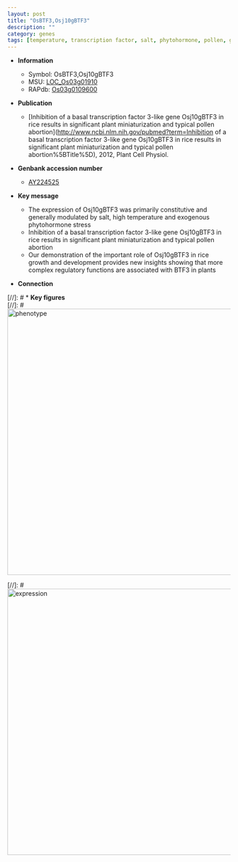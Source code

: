 ```yaml
---
layout: post
title: "OsBTF3,Osj10gBTF3"
description: ""
category: genes
tags: [temperature, transcription factor, salt, phytohormone, pollen, growth]
---
```


* **Information**  
    + Symbol: OsBTF3,Osj10gBTF3  
    + MSU: [LOC_Os03g01910](http://rice.plantbiology.msu.edu/cgi-bin/ORF_infopage.cgi?orf=LOC_Os03g01910)  
    + RAPdb: [Os03g0109600](http://rapdb.dna.affrc.go.jp/viewer/gbrowse_details/irgsp1?name=Os03g0109600)  

* **Publication**  
    + [Inhibition of a basal transcription factor 3-like gene Osj10gBTF3 in rice results in significant plant miniaturization and typical pollen abortion](http://www.ncbi.nlm.nih.gov/pubmed?term=Inhibition of a basal transcription factor 3-like gene Osj10gBTF3 in rice results in significant plant miniaturization and typical pollen abortion%5BTitle%5D), 2012, Plant Cell Physiol.

* **Genbank accession number**  
    + [AY224525](http://www.ncbi.nlm.nih.gov/nuccore/AY224525)

* **Key message**  
    + The expression of Osj10gBTF3 was primarily constitutive and generally modulated by salt, high temperature and exogenous phytohormone stress
    + Inhibition of a basal transcription factor 3-like gene Osj10gBTF3 in rice results in significant plant miniaturization and typical pollen abortion
    + Our demonstration of the important role of Osj10gBTF3 in rice growth and development provides new insights showing that more complex regulatory functions are associated with BTF3 in plants

* **Connection**  

[//]: # * **Key figures**  
[//]: # <img src="http://funRiceGenes.github.io/images/OsBTF3~Osj10gBTF3.pheno.png" alt="phenotype"  style="width: 600px;"/>

[//]: # <img src="http://funRiceGenes.github.io/images/OsBTF3~Osj10gBTF3.exp.png" alt="expression"  style="width: 600px;"/>


